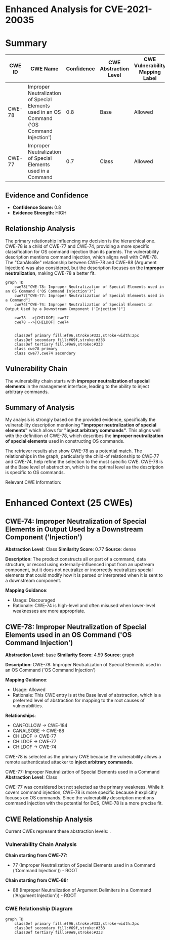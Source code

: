 # Enhanced Analysis for CVE-2021-20035

# Summary
| CWE ID | CWE Name | Confidence | CWE Abstraction Level | CWE Vulnerability Mapping Label | CWE-Vulnerability Mapping Notes |
|---|---|---|---|---|---|
| CWE-78 | Improper Neutralization of Special Elements used in an OS Command ('OS Command Injection') | 0.8 | Base | Allowed | Primary CWE |
| CWE-77 | Improper Neutralization of Special Elements used in a Command | 0.7 | Class | Allowed | Secondary Candidate|

## Evidence and Confidence

*   **Confidence Score:** 0.8
*   **Evidence Strength:** HIGH

## Relationship Analysis
The primary relationship influencing my decision is the hierarchical one. CWE-78 is a child of CWE-77 and CWE-74, providing a more specific classification for OS command injection than its parents. The vulnerability description mentions command injection, which aligns well with CWE-78. The "CanAlsoBe" relationship between CWE-78 and CWE-88 (Argument Injection) was also considered, but the description focuses on the **improper neutralization**, making CWE-78 a better fit.

```mermaid
graph TD
    cwe78["CWE-78: Improper Neutralization of Special Elements used in an OS Command ('OS Command Injection')"]
    cwe77["CWE-77: Improper Neutralization of Special Elements used in a Command"]
    cwe74["CWE-74: Improper Neutralization of Special Elements in Output Used by a Downstream Component ('Injection')"]

    cwe78 -->|CHILDOF| cwe77
    cwe78 -->|CHILDOF| cwe74
    

    classDef primary fill:#f96,stroke:#333,stroke-width:2px
    classDef secondary fill:#69f,stroke:#333
    classDef tertiary fill:#9e9,stroke:#333
    class cwe78 primary
    class cwe77,cwe74 secondary
```

## Vulnerability Chain
The vulnerability chain starts with **improper neutralization of special elements** in the management interface, leading to the ability to inject arbitrary commands.

## Summary of Analysis
My analysis is strongly based on the provided evidence, specifically the vulnerability description mentioning **"improper neutralization of special elements"** which allows for **"inject arbitrary commands"**. This aligns well with the definition of CWE-78, which describes the **improper neutralization of special elements** used in constructing OS commands.

The retriever results also show CWE-78 as a potential match. The relationships in the graph, particularly the child-of relationship to CWE-77 and CWE-74, help refine the selection to the most specific CWE. CWE-78 is at the Base level of abstraction, which is the optimal level as the description is specific to OS commands.

Relevant CWE Information:

# Enhanced Context (25 CWEs)

## CWE-74: Improper Neutralization of Special Elements in Output Used by a Downstream Component ('Injection')
**Abstraction Level**: Class
**Similarity Score**: 0.77
**Source**: dense

**Description**:
The product constructs all or part of a command, data structure, or record using externally-influenced input from an upstream component, but it does not neutralize or incorrectly neutralizes special elements that could modify how it is parsed or interpreted when it is sent to a downstream component.

**Mapping Guidance**:
- Usage: Discouraged
- Rationale: CWE-74 is high-level and often misused when lower-level weaknesses are more appropriate.

## CWE-78: Improper Neutralization of Special Elements used in an OS Command ('OS Command Injection')
**Abstraction Level**: base
**Similarity Score**: 4.59
**Source**: graph

**Description**:
CWE-78: Improper Neutralization of Special Elements used in an OS Command ('OS Command Injection')

**Mapping Guidance**:
- Usage: Allowed
- Rationale: This CWE entry is at the Base level of abstraction, which is a preferred level of abstraction for mapping to the root causes of vulnerabilities.

**Relationships**:
- CANFOLLOW -> CWE-184
- CANALSOBE -> CWE-88
- CHILDOF -> CWE-77
- CHILDOF -> CWE-77
- CHILDOF -> CWE-74

CWE-78 is selected as the primary CWE because the vulnerability allows a remote authenticated attacker to **inject arbitrary commands**.

CWE-77: Improper Neutralization of Special Elements used in a Command
**Abstraction Level**: Class

CWE-77 was considered but not selected as the primary weakness. While it covers command injection, CWE-78 is more specific because it explicitly focuses on OS commands. Since the vulnerability description mentions command injection with the potential for DoS, CWE-78 is a more precise fit.


## CWE Relationship Analysis

Current CWEs represent these abstraction levels: .


### Vulnerability Chain Analysis

**Chain starting from CWE-77:**
- 77 (Improper Neutralization of Special Elements used in a Command ('Command Injection')) - ROOT


**Chain starting from CWE-88:**
- 88 (Improper Neutralization of Argument Delimiters in a Command ('Argument Injection')) - ROOT



### CWE Relationship Diagram

```mermaid
graph TD
    classDef primary fill:#f96,stroke:#333,stroke-width:2px
    classDef secondary fill:#69f,stroke:#333
    classDef tertiary fill:#9e9,stroke:#333
```